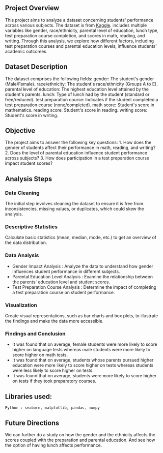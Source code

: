 
## Project Overview
This project aims to analyze a dataset concerning students' performance across various subjects. The dataset is from [Kaggle](https://www.kaggle.com/datasets/bhavikjikadara/student-study-performance). includes multiple variables like gender, race/ethnicity, parental level of education, lunch type, test preparation course completion, and scores in math, reading, and writing. Through this analysis, we explore how different factors, including test preparation courses and parental education levels, influence students' academic outcomes.

## Dataset Description
The dataset comprises the following fields:
    gender: The student's gender (Male/Female).
    race/ethnicity: The student's race/ethnicity (Groups A to E).
    parental level of education: The highest education level attained by the student's parents.
    lunch: Type of lunch had by the student (standard or free/reduced).
    test preparation course: Indicates if the student completed a test preparation course (none/completed).
    math score: Student's score in mathematics.
    reading score: Student's score in reading.
    writing score: Student's score in writing.
## Objective
The project aims to answer the following key questions:
        1. How does the gender of students affect their performance in math, reading, and writing?
        2. Does the level of parental education influence student performance across subjects?
        3. How does participation in a test preparation course impact student scores?

## Analysis Steps
### Data Cleaning
The initial step involves cleaning the dataset to ensure it is free from inconsistencies, missing values, or duplicates, which could skew the analysis.

### Descriptive Statistics
Calculate basic statistics (mean, median, mode, etc.) to get an overview of the data distribution.

### Data Analysis
- Gender Impact Analysis : Analyze the data to understand how gender influences student performance in different subjects.
- Parental Education Level Analysis : Examine the relationship between the parents' education level and student scores.
- Test Preparation Course Analysis : Determine the impact of completing a test preparation course on student performance.

### Visualization
Create visual representations, such as bar charts and box plots, to illustrate the findings and make the data more accessible.

### Findings and Conclusion
- It was found that on average, female students were more likely to score higher on language tests whereas male students were more likely to score higher on math tests.
- It was found that on average, students whose parents pursued higher education were more likely to score higher on tests whereas  students were less likely to score higher on tests.
- It was found that on average, students were more likely to score higher on tests if they took preparatory courses.

## Libraries used:
``` Python : seaborn, matplotlib, pandas, numpy ```

## Future Directions
We can further do a study on how the gender and the ethnicity affects the scores coupled with the preparation and parental education. And see how the option of having lunch affects performance.
